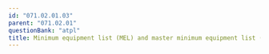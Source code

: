 ```yaml
---
id: "071.02.01.03"
parent: "071.02.01"
questionBank: "atpl"
title: Minimum equipment list (MEL) and master minimum equipment list (MMEL)
---
```

